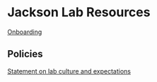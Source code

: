 <meta name='robots' content='noindex,nofollow' />

# Jackson Lab Resources

[Onboarding](onboarding.md)

## Policies

[Statement on lab culture and expectations](statement.md)
